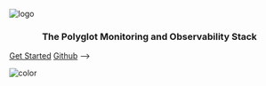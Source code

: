 ![logo](https://raw.githubusercontent.com/metrico/qryn-docs/main/docs/resources/images/qryn_logo_trans.png)

<p align="center">
    <h3 align="center">The Polyglot Monitoring and Observability Stack</h3>
</p>

[Get Started](#start)
[Github](https://github.com/metrico/qryn) -->
<!-- [☁️ Cloud](cloud/pricing) -->

![color](#ffffff)

